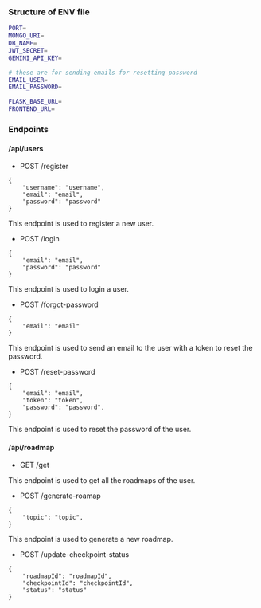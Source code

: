 ### Structure of ENV file

```bash
PORT=
MONGO_URI=
DB_NAME=
JWT_SECRET=
GEMINI_API_KEY=

# these are for sending emails for resetting password
EMAIL_USER=
EMAIL_PASSWORD=

FLASK_BASE_URL=
FRONTEND_URL=
```

### Endpoints

#### /api/users

- POST /register

```
{
    "username": "username",
    "email": "email",
    "password": "password"
}
```

This endpoint is used to register a new user.

- POST /login

```
{
    "email": "email",
    "password": "password"
}
```

This endpoint is used to login a user.

- POST /forgot-password

```
{
    "email": "email"
}
```

This endpoint is used to send an email to the user with a token to reset the password.

- POST /reset-password

```
{
    "email": "email",
    "token": "token",
    "password": "password",
}
```

This endpoint is used to reset the password of the user.

#### /api/roadmap

- GET /get

This endpoint is used to get all the roadmaps of the user.

- POST /generate-roamap

```
{
    "topic": "topic",
}
```

This endpoint is used to generate a new roadmap.

- POST /update-checkpoint-status

```
{
    "roadmapId": "roadmapId",
    "checkpointId": "checkpointId",
    "status": "status"
}
```
